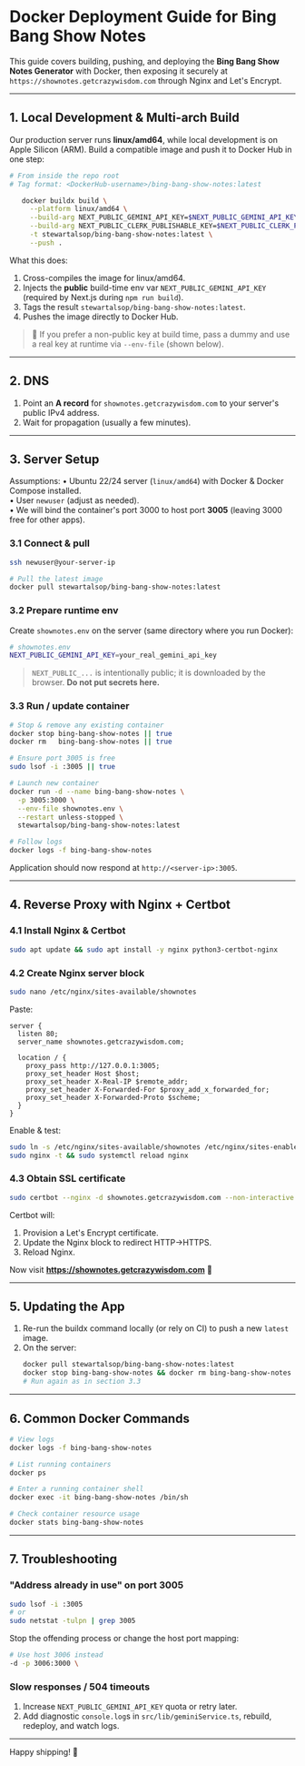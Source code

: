 # Docker Deployment Guide for Bing Bang Show Notes

This guide covers building, pushing, and deploying the **Bing Bang Show Notes Generator** with Docker, then exposing it securely at
`https://shownotes.getcrazywisdom.com` through Nginx and Let's Encrypt.

---
## 1. Local Development & Multi-arch Build

Our production server runs **linux/amd64**, while local development is on Apple Silicon (ARM). Build a compatible image and push it to Docker Hub in one step:

```bash
# From inside the repo root
# Tag format: <DockerHub-username>/bing-bang-show-notes:latest

   docker buildx build \
     --platform linux/amd64 \
     --build-arg NEXT_PUBLIC_GEMINI_API_KEY=$NEXT_PUBLIC_GEMINI_API_KEY \
     --build-arg NEXT_PUBLIC_CLERK_PUBLISHABLE_KEY=$NEXT_PUBLIC_CLERK_PUBLISHABLE_KEY \
     -t stewartalsop/bing-bang-show-notes:latest \
     --push .
```

What this does:
1. Cross-compiles the image for linux/amd64.
2. Injects the **public** build-time env var `NEXT_PUBLIC_GEMINI_API_KEY` (required by Next.js during `npm run build`).
3. Tags the result `stewartalsop/bing-bang-show-notes:latest`.
4. Pushes the image directly to Docker Hub.

> 📝 If you prefer a non-public key at build time, pass a dummy and use a real key at runtime via `--env-file` (shown below).

---
## 2. DNS

1. Point an **A record** for `shownotes.getcrazywisdom.com` to your server's public IPv4 address.
2. Wait for propagation (usually a few minutes).

---
## 3. Server Setup

Assumptions:
• Ubuntu 22/24 server (`linux/amd64`) with Docker & Docker Compose installed.  
• User `newuser` (adjust as needed).  
• We will bind the container's port 3000 to host port **3005** (leaving 3000 free for other apps).

### 3.1 Connect & pull
```bash
ssh newuser@your-server-ip

# Pull the latest image
docker pull stewartalsop/bing-bang-show-notes:latest
```

### 3.2 Prepare runtime env
Create `shownotes.env` on the server (same directory where you run Docker):
```bash
# shownotes.env
NEXT_PUBLIC_GEMINI_API_KEY=your_real_gemini_api_key
```
> `NEXT_PUBLIC_...` is intentionally public; it is downloaded by the browser. **Do not put secrets here.**

### 3.3 Run / update container
```bash
# Stop & remove any existing container
docker stop bing-bang-show-notes || true
docker rm   bing-bang-show-notes || true

# Ensure port 3005 is free
sudo lsof -i :3005 || true

# Launch new container
docker run -d --name bing-bang-show-notes \
  -p 3005:3000 \
  --env-file shownotes.env \
  --restart unless-stopped \
  stewartalsop/bing-bang-show-notes:latest

# Follow logs
docker logs -f bing-bang-show-notes
```
Application should now respond at `http://<server-ip>:3005`.

---
## 4. Reverse Proxy with Nginx + Certbot

### 4.1 Install Nginx & Certbot
```bash
sudo apt update && sudo apt install -y nginx python3-certbot-nginx
```

### 4.2 Create Nginx server block
```bash
sudo nano /etc/nginx/sites-available/shownotes
```
Paste:
```nginx
server {
  listen 80;
  server_name shownotes.getcrazywisdom.com;

  location / {
    proxy_pass http://127.0.0.1:3005;
    proxy_set_header Host $host;
    proxy_set_header X-Real-IP $remote_addr;
    proxy_set_header X-Forwarded-For $proxy_add_x_forwarded_for;
    proxy_set_header X-Forwarded-Proto $scheme;
  }
}
```
Enable & test:
```bash
sudo ln -s /etc/nginx/sites-available/shownotes /etc/nginx/sites-enabled/
sudo nginx -t && sudo systemctl reload nginx
```

### 4.3 Obtain SSL certificate
```bash
sudo certbot --nginx -d shownotes.getcrazywisdom.com --non-interactive --agree-tos -m you@example.com --redirect
```
Certbot will:
1. Provision a Let's Encrypt certificate.
2. Update the Nginx block to redirect HTTP→HTTPS.
3. Reload Nginx.

Now visit **https://shownotes.getcrazywisdom.com** 🎉

---
## 5. Updating the App
1. Re-run the buildx command locally (or rely on CI) to push a new `latest` image.
2. On the server:
   ```bash
   docker pull stewartalsop/bing-bang-show-notes:latest
   docker stop bing-bang-show-notes && docker rm bing-bang-show-notes
   # Run again as in section 3.3
   ```

---
## 6. Common Docker Commands
```bash
# View logs
docker logs -f bing-bang-show-notes

# List running containers
docker ps

# Enter a running container shell
docker exec -it bing-bang-show-notes /bin/sh

# Check container resource usage
docker stats bing-bang-show-notes
```

---
## 7. Troubleshooting

### "Address already in use" on port 3005
```bash
sudo lsof -i :3005
# or
sudo netstat -tulpn | grep 3005
```
Stop the offending process or change the host port mapping:
```bash
# Use host 3006 instead
-d -p 3006:3000 \
```

### Slow responses / 504 timeouts
1. Increase `NEXT_PUBLIC_GEMINI_API_KEY` quota or retry later.
2. Add diagnostic `console.log`s in `src/lib/geminiService.ts`, rebuild, redeploy, and watch logs.

---
Happy shipping! 🚀 